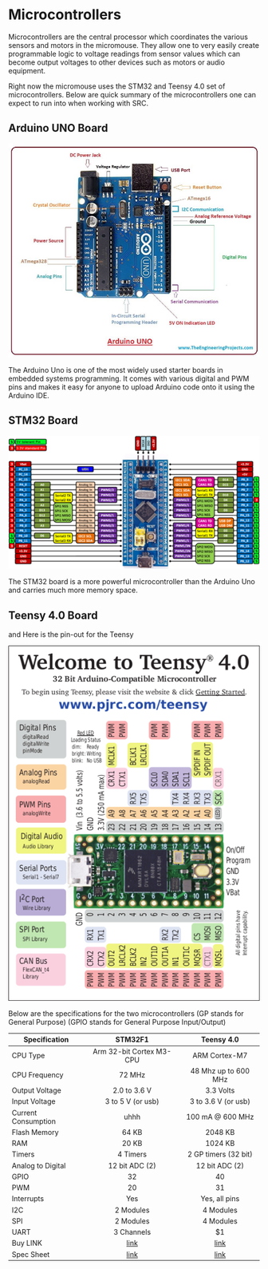 # Microcontrollers

Microcontrollers are the central processor which coordinates the various sensors and motors in the micromouse. They allow one to very easily create programmable logic to voltage readings from sensor values which can become output voltages to other devices such as motors or audio equipment.

Right now the micromouse uses the STM32 and Teensy 4.0 set of microcontrollers.
Below are quick summary of the microcontrollers one can expect to run into when working with SRC.

## Arduino UNO Board



<div style="text-align:center"><img src = "../Images/microcontrollers/arduinoUno.jpg" /></div>

The Arduino Uno is one of the most widely used starter boards in embedded systems programming. It comes with various digital and PWM pins and makes it easy for anyone to upload Arduino code onto it using the Arduino IDE.

## STM32 Board

![pin-out for the sm32](../Images/stm32pinout.png)

The STM32 board is a more powerful microcontroller than the Arduino Uno and carries much more memory space.

## Teensy 4.0 Board

and Here is the pin-out for the Teensy

<div style="text-align:center"><img src = "../Images/teensy40_pinout1.png" /></div>



Below are the specifications for the two microcontrollers
(GP stands for General Purpose)
(GPIO stands for General Purpose Input/Output)

| Specification         | STM32F1                       | Teensy 4.0  |
| -------------         |:-------------:                | :-----:|
| CPU Type              | Arm 32-bit Cortex  M3- CPU    |ARM Cortex-M7|
| CPU Frequency         | 72 MHz                        |48 Mhz  up to 600 MHz|
| Output Voltage        | 2.0 to 3.6 V                  |3.3 Volts |
| Input Voltage         | 3 to 5 V (or usb)             |3 to 3.6 V (or usb)|
| Current Consumption   | uhhh                          |100 mA @ 600 MHz|
| Flash Memory          |  64 KB                        |2048 KB |
| RAM                   |  20 KB                        |    1024 KB |
| Timers                | 4 Timers                      |    2 GP timers (32 bit) |
| Analog to Digital     | 12 bit ADC (2)                |    12 bit ADC (2) |
| GPIO                  | 32                            |40 |
| PWM                   | 20                            | 31 |
| Interrupts            | Yes                           |Yes, all pins|
| I2C                   | 2 Modules                     |    4 Modules |
| SPI                   | 2 Modules                     |    4 Modules |
| UART                  | 3 Channels                    | $1 |
| Buy LINK              | [link]()                      |    [link](https://www.sparkfun.com/products/15583) |
| Spec Sheet            | [link](https://www.st.com/resource/en/datasheet/stm32f103c8.pdf)               |   [link](https://cdn.sparkfun.com/assets/3/5/3/7/3/IMXRT1060CEC_rev0_1.pdf) |